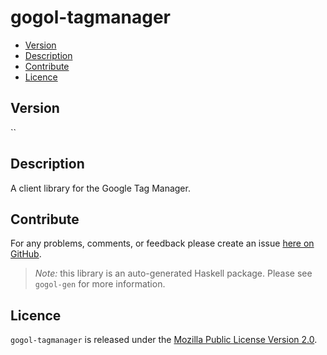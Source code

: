 # gogol-tagmanager

* [Version](#version)
* [Description](#description)
* [Contribute](#contribute)
* [Licence](#licence)


## Version

``


## Description

A client library for the Google Tag Manager.


## Contribute

For any problems, comments, or feedback please create an issue [here on GitHub](https://github.com/brendanhay/gogol/issues).

> _Note:_ this library is an auto-generated Haskell package. Please see `gogol-gen` for more information.


## Licence

`gogol-tagmanager` is released under the [Mozilla Public License Version 2.0](http://www.mozilla.org/MPL/).
